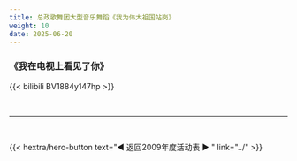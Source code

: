 ```yaml
---
title: 总政歌舞团大型音乐舞蹈《我为伟大祖国站岗》
weight: 10
date: 2025-06-20
---
```


### 《我在电视上看见了你》

{{< bilibili BV1884y147hp >}}


<br>
<hr>
<br>

{{< hextra/hero-button text="◀ 返回2009年度活动表 ▶ " link="../" >}}